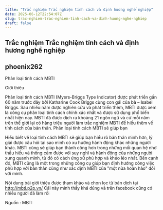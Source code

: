 ```yaml
---
title: "Trắc nghiệm Trắc nghiệm tính cách và định hương nghề nghiệp"
date: 2025-06-12T22:54:07Z
slug: trac-nghiem-trac-nghiem-tinh-cach-va-dinh-huong-nghe-nghiep
draft: false
---
```


## Trắc nghiệm Trắc nghiệm tính cách và định hương nghề nghiệp

## phoenix262

Phân loại tính cách MBTI

Giới thiệu

Phân loại tính cách MBTI (Myers-Briggs Type Indicator) được phát triển gần 60 năm trước đây bởi Katharine Cook Briggs cùng con gái của bà – Isabel Briggs. Sau nhiều năm được nghiên cứu và phát triển thêm, MBTI được xem là công cụ phân loại tính cách chính xác nhất và được sử dụng phổ biến nhất hiện nay. MBTI đã được dịch ra khoảng 21 ngôn ngữ và cứ mỗi năm trên thế giới lại có hàng triệu người làm trắc nghiệm MBTI để hiểu thêm về tính cách của bản thân.
Phân loại tính cách MBTI sẽ giúp bạn

Hiểu biết về loại tính cách MBTI sẽ giúp bạn hiểu rõ bản thân mình hơn, lý giải được câu hỏi tại sao mình có xu hướng hành động khác những người khác. MBTI cũng sẽ giúp bạn thành công hơn trong những mối quan hệ nhờ thấu hiểu và thông cảm được với suy nghĩ và hành động của những người xung quanh mình, từ đó có cách ứng xử phù hợp và khéo léo nhất. Bên cạnh đó, MBTI cũng là một trong những công cụ giúp bạn định hướng công việc phù hợp với bản thân cũng như xác định MBTI của "một nửa hoàn hảo" đối với mình.
 
Nội dung bài giới thiệu được tham khảo và chọn lọc từ bản dịch tại  http://mbti.p2p.vn/
Cái này mình thấy khá dúng và trên facebook cũng có nhiều người đã làm rồi
 
Nguồn : MBTI